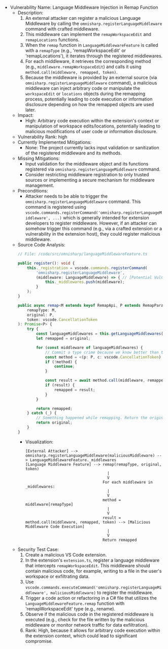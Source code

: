 - Vulnerability Name: Language Middleware Injection in Remap Function
  - Description:
    1. An external attacker can register a malicious Language Middleware by calling the `omnisharp.registerLanguageMiddleware` command with crafted middleware.
    2. This middleware can implement the `remapWorkspaceEdit` and `remapLocations` functions.
    3. When the `remap` function in `LanguageMiddlewareFeature` is called with a `remapType` (e.g., 'remapWorkspaceEdit' or 'remapLocations'), it iterates through the registered middlewares.
    4. For each middleware, it retrieves the corresponding method (e.g., `middleware.remapWorkspaceEdit`) and calls it using `method.call(middleware, remapped, token)`.
    5. Because the middleware is provided by an external source (via `omnisharp.registerLanguageMiddleware` command), a malicious middleware can inject arbitrary code or manipulate the `workspaceEdit` or `locations` objects during the remapping process, potentially leading to code execution or information disclosure depending on how the remapped objects are used later.
  - Impact:
    - High: Arbitrary code execution within the extension's context or manipulation of workspace edits/locations, potentially leading to malicious modifications of user code or information disclosure.
  - Vulnerability Rank: high
  - Currently Implemented Mitigations:
    - None: The project currently lacks input validation or sanitization of the registered middleware and its methods.
  - Missing Mitigations:
    - Input validation for the middleware object and its functions registered via `omnisharp.registerLanguageMiddleware` command.
    - Consider restricting middleware registration to only trusted sources or implementing a secure mechanism for middleware management.
  - Preconditions:
    - Attacker needs to be able to trigger the `omnisharp.registerLanguageMiddleware` command. This command is registered using `vscode.commands.registerCommand('omnisharp.registerLanguageMiddleware', ...)` which is generally intended for extension developers to register middleware. However, if an attacker can somehow trigger this command (e.g., via a crafted extension or a vulnerability in the extension host), they could register malicious middleware.
  - Source Code Analysis:
    ```typescript
    // File: /code/src/omnisharp/languageMiddlewareFeature.ts

    public register(): void {
        this._registration = vscode.commands.registerCommand(
            'omnisharp.registerLanguageMiddleware',
            (middleware: LanguageMiddleware) => { // [Potential Vulnerability Point] Middleware object is directly pushed to _middlewares array
                this._middlewares.push(middleware);
            }
        );
    }

    public async remap<M extends keyof RemapApi, P extends RemapParameterType<M>>(
        remapType: M,
        original: P,
        token: vscode.CancellationToken
    ): Promise<P> {
        try {
            const languageMiddlewares = this.getLanguageMiddlewares();
            let remapped = original;

            for (const middleware of languageMiddlewares) {
                // Commit a type crime because we know better than the compiler
                const method = <(p: P, c: vscode.CancellationToken) => vscode.ProviderResult<P>>middleware[remapType]; // [Potential Vulnerability Point] Method from middleware is retrieved without validation
                if (!method) {
                    continue;
                }

                const result = await method.call(middleware, remapped, token); // [Vulnerability Trigger] Method from external middleware is called with user-controlled data (original)
                if (result) {
                    remapped = result;
                }
            }

            return remapped;
        } catch (_) {
            // Something happened while remapping. Return the original.
            return original;
        }
    }
    ```
    - Visualization:
      ```
      [External Attacker] --> omnisharp.registerLanguageMiddleware(maliciousMiddleware) --> LanguageMiddlewareFeature._middlewares
      [Language Middleware Feature] --> remap(remapType, original, token)
                                          |
                                          V
                                        For each middleware in _middlewares:
                                          |
                                          V
                                        method = middleware[remapType]
                                          |
                                          V
                                        result = method.call(middleware, remapped, token) --> [Malicious Middleware Code Execution]
                                          |
                                          V
                                        Return remapped
      ```
  - Security Test Case:
    1. Create a malicious VS Code extension.
    2. In the extension's `extension.ts`, register a language middleware that intercepts `remapWorkspaceEdit`. This middleware should contain malicious code, for example, writing to a file in the user's workspace or exfiltrating data.
    3. Use `vscode.commands.executeCommand('omnisharp.registerLanguageMiddleware', maliciousMiddleware)` to register the middleware.
    4. Trigger a code action or refactoring in a C# file that utilizes the `LanguageMiddlewareFeature.remap` function with 'remapWorkspaceEdit' type (e.g., rename).
    5. Observe if the malicious code in the registered middleware is executed (e.g., check for the file written by the malicious middleware or monitor network traffic for data exfiltration).
    6. Rank: High, because it allows for arbitrary code execution within the extension context, which could lead to significant compromise.